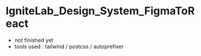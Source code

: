 # IgniteLab_Design_System_FigmaToReact


- not finished yet
- tools used :  tailwind  / postcss / autoprefixer
